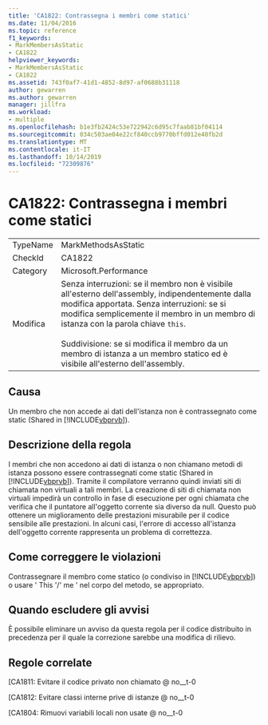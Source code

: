 ```yaml
---
title: 'CA1822: Contrassegna i membri come statici'
ms.date: 11/04/2016
ms.topic: reference
f1_keywords:
- MarkMembersAsStatic
- CA1822
helpviewer_keywords:
- MarkMembersAsStatic
- CA1822
ms.assetid: 743f0af7-41d1-4852-8d97-af0688b31118
author: gewarren
ms.author: gewarren
manager: jillfra
ms.workload:
- multiple
ms.openlocfilehash: b1e3fb2424c53e722942c6d95c7faab81bf04114
ms.sourcegitcommit: 034c503ae04e22cf840ccb9770bffd012e40fb2d
ms.translationtype: MT
ms.contentlocale: it-IT
ms.lasthandoff: 10/14/2019
ms.locfileid: "72309876"
---
```

# <a name="ca1822-mark-members-as-static"></a>CA1822: Contrassegna i membri come statici

|||
|-|-|
|TypeName|MarkMethodsAsStatic|
|CheckId|CA1822|
|Category|Microsoft.Performance|
|Modifica|Senza interruzioni: se il membro non è visibile all'esterno dell'assembly, indipendentemente dalla modifica apportata. Senza interruzioni: se si modifica semplicemente il membro in un membro di istanza con la parola chiave `this`.<br /><br /> Suddivisione: se si modifica il membro da un membro di istanza a un membro statico ed è visibile all'esterno dell'assembly.|

## <a name="cause"></a>Causa
Un membro che non accede ai dati dell'istanza non è contrassegnato come static (Shared in [!INCLUDE[vbprvb](../code-quality/includes/vbprvb_md.md)]).

## <a name="rule-description"></a>Descrizione della regola
I membri che non accedono ai dati di istanza o non chiamano metodi di istanza possono essere contrassegnati come static (Shared in [!INCLUDE[vbprvb](../code-quality/includes/vbprvb_md.md)]). Tramite il compilatore verranno quindi inviati siti di chiamata non virtuali a tali membri. La creazione di siti di chiamata non virtuali impedirà un controllo in fase di esecuzione per ogni chiamata che verifica che il puntatore all'oggetto corrente sia diverso da null. Questo può ottenere un miglioramento delle prestazioni misurabile per il codice sensibile alle prestazioni. In alcuni casi, l'errore di accesso all'istanza dell'oggetto corrente rappresenta un problema di correttezza.

## <a name="how-to-fix-violations"></a>Come correggere le violazioni
Contrassegnare il membro come statico (o condiviso in [!INCLUDE[vbprvb](../code-quality/includes/vbprvb_md.md)]) o usare ' This '/' me ' nel corpo del metodo, se appropriato.

## <a name="when-to-suppress-warnings"></a>Quando escludere gli avvisi
È possibile eliminare un avviso da questa regola per il codice distribuito in precedenza per il quale la correzione sarebbe una modifica di rilievo.

## <a name="related-rules"></a>Regole correlate
[CA1811: Evitare il codice privato non chiamato @ no__t-0

[CA1812: Evitare classi interne prive di istanze @ no__t-0

[CA1804: Rimuovi variabili locali non usate @ no__t-0